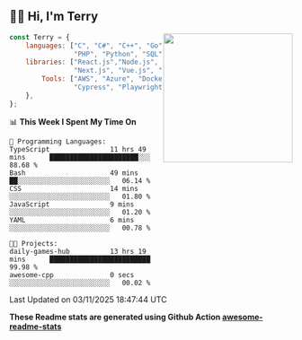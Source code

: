 <h2>👋🏻 Hi, I'm Terry</h2>

<img align='right' src="https://media.giphy.com/media/fkZukR450RQ1qnGaq9/giphy.gif" width="230">

```javascript
const Terry = {
    languages: ["C", "C#", "C++", "Go", "Java", "Javascript",
                "PHP", "Python", "SQL", "Typescript"],
    libraries: ["React.js","Node.js", ".Net", "Express.js",
                "Next.js", "Vue.js", "Astro.js", "CUDA"],
        Tools: ["AWS", "Azure", "Docker🐳", "Git", "Figma",
                "Cypress", "Playwright", "Postman", "Jira"],
    },
};
```
<!--START_SECTION:waka-->
📊 **This Week I Spent My Time On** 

```text
💬 Programming Languages: 
TypeScript               11 hrs 49 mins      ██████████████████████░░░   88.68 % 
Bash                     49 mins             ██░░░░░░░░░░░░░░░░░░░░░░░   06.14 % 
CSS                      14 mins             ░░░░░░░░░░░░░░░░░░░░░░░░░   01.80 % 
JavaScript               9 mins              ░░░░░░░░░░░░░░░░░░░░░░░░░   01.20 % 
YAML                     6 mins              ░░░░░░░░░░░░░░░░░░░░░░░░░   00.78 % 

🐱‍💻 Projects: 
daily-games-hub          13 hrs 19 mins      █████████████████████████   99.98 % 
awesome-cpp              0 secs              ░░░░░░░░░░░░░░░░░░░░░░░░░   00.02 % 
```


 Last Updated on 03/11/2025 18:47:44 UTC
<!--END_SECTION:waka-->

**These Readme stats are generated using Github Action [awesome-readme-stats](https://github.com/anmol098/waka-readme-stats)**
